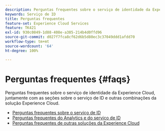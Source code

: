 ```yaml
---
description: Perguntas frequentes sobre o serviço de identidade da Experience Cloud, juntamente com as seções sobre o serviço de ID e outras combinações da solução Experience Cloud.
keywords: Serviço de ID
title: Perguntas frequentes
feature-set: Experience Cloud Services
feature: TK421
exl-id: 930c0849-1d88-408e-a385-214b4d0ffd96
source-git-commit: d027f7fca8cf62d6b5d80ec3c37049ddd1afdd70
workflow-type: tm+mt
source-wordcount: '64'
ht-degree: 100%

---
```


# Perguntas frequentes {#faqs}

Perguntas frequentes sobre o serviço de identidade da Experience Cloud, juntamente com as seções sobre o serviço de ID e outras combinações da solução Experience Cloud.

* [Perguntas frequentes sobre o serviço de ID](faq.md)
* [Perguntas frequentes do Analytics e do serviço de ID](analytics-faq.md)
* [Perguntas frequentes de outras soluções da Experience Cloud](other-faq.md)
